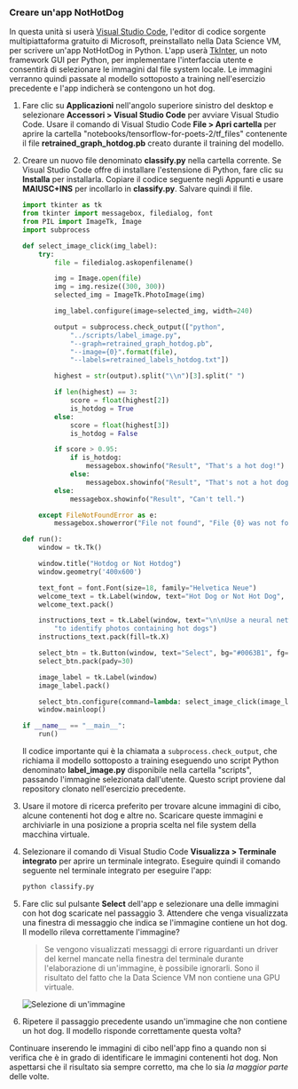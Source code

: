 ### <a name="create-a-nothotdog-app"></a>Creare un'app NotHotDog

In questa unità si userà [Visual Studio Code](https://code.visualstudio.com/), l'editor di codice sorgente multipiattaforma gratuito di Microsoft, preinstallato nella Data Science VM, per scrivere un'app NotHotDog in Python. L'app userà [TkInter](https://wiki.python.org/moin/TkInter), un noto framework GUI per Python, per implementare l'interfaccia utente e consentirà di selezionare le immagini dal file system locale. Le immagini verranno quindi passate al modello sottoposto a training nell'esercizio precedente e l'app indicherà se contengono un hot dog.

1. Fare clic su **Applicazioni** nell'angolo superiore sinistro del desktop e selezionare **Accessori > Visual Studio Code** per avviare Visual Studio Code. Usare il comando di Visual Studio Code **File > Apri cartella** per aprire la cartella "notebooks/tensorflow-for-poets-2/tf_files" contenente il file **retrained_graph_hotdog.pb** creato durante il training del modello.

1. Creare un nuovo file denominato **classify.py** nella cartella corrente. Se Visual Studio Code offre di installare l'estensione di Python, fare clic su **Installa** per installarla. Copiare il codice seguente negli Appunti e usare **MAIUSC+INS** per incollarlo in **classify.py**. Salvare quindi il file.

    ```python
    import tkinter as tk
    from tkinter import messagebox, filedialog, font
    from PIL import ImageTk, Image
    import subprocess

    def select_image_click(img_label):
        try:
            file = filedialog.askopenfilename()

            img = Image.open(file)
            img = img.resize((300, 300))
            selected_img = ImageTk.PhotoImage(img)

            img_label.configure(image=selected_img, width=240)

            output = subprocess.check_output(["python",
                "../scripts/label_image.py",
                "--graph=retrained_graph_hotdog.pb",
                "--image={0}".format(file),
                "--labels=retrained_labels_hotdog.txt"])

            highest = str(output).split("\\n")[3].split(" ")

            if len(highest) == 3:
                score = float(highest[2])
                is_hotdog = True
            else:
                score = float(highest[3])
                is_hotdog = False

            if score > 0.95:
                if is_hotdog:
                    messagebox.showinfo("Result", "That's a hot dog!")
                else:
                    messagebox.showinfo("Result", "That's not a hot dog.")
            else:
                messagebox.showinfo("Result", "Can't tell.")

        except FileNotFoundError as e:
            messagebox.showerror("File not found", "File {0} was not found.".format(e.filename))

    def run():
        window = tk.Tk()

        window.title("Hotdog or Not Hotdog")
        window.geometry('400x600')

        text_font = font.Font(size=18, family="Helvetica Neue")
        welcome_text = tk.Label(window, text="Hot Dog or Not Hot Dog", font=text_font)
        welcome_text.pack()

        instructions_text = tk.Label(window, text="\n\nUse a neural network built with Tensorflow\n"
            "to identify photos containing hot dogs")
        instructions_text.pack(fill=tk.X)

        select_btn = tk.Button(window, text="Select", bg="#0063B1", fg="white", width=5, height=1)
        select_btn.pack(pady=30)

        image_label = tk.Label(window)
        image_label.pack()

        select_btn.configure(command=lambda: select_image_click(image_label))
        window.mainloop()

    if __name__ == "__main__":
        run()
    ```

    Il codice importante qui è la chiamata a ```subprocess.check_output```, che richiama il modello sottoposto a training eseguendo uno script Python denominato **label_image.py** disponibile nella cartella "scripts", passando l'immagine selezionata dall'utente. Questo script proviene dal repository clonato nell'esercizio precedente.

1. Usare il motore di ricerca preferito per trovare alcune immagini di cibo, alcune contenenti hot dog e altre no. Scaricare queste immagini e archiviarle in una posizione a propria scelta nel file system della macchina virtuale.

1. Selezionare il comando di Visual Studio Code **Visualizza > Terminale integrato** per aprire un terminale integrato. Eseguire quindi il comando seguente nel terminale integrato per eseguire l'app:

     ```bash
     python classify.py
     ```

1. Fare clic sul pulsante **Select** dell'app e selezionare una delle immagini con hot dog scaricate nel passaggio 3. Attendere che venga visualizzata una finestra di messaggio che indica se l'immagine contiene un hot dog. Il modello rileva correttamente l'immagine?

    > Se vengono visualizzati messaggi di errore riguardanti un driver del kernel mancate nella finestra del terminale durante l'elaborazione di un'immagine, è possibile ignorarli. Sono il risultato del fatto che la Data Science VM non contiene una GPU virtuale.

    ![Selezione di un'immagine](../media-draft/4-select-image.png)

1. Ripetere il passaggio precedente usando un'immagine che non contiene un hot dog. Il modello risponde correttamente questa volta?

Continuare inserendo le immagini di cibo nell'app fino a quando non si verifica che è in grado di identificare le immagini contenenti hot dog. Non aspettarsi che il risultato sia sempre corretto, ma che lo sia *la maggior parte* delle volte.